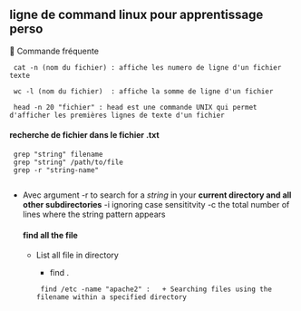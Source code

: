 

 ## ligne de command linux pour apprentissage perso
 
 :rocket: Commande fréquente
 
```
 cat -n (nom du fichier) : affiche les numero de ligne d'un fichier texte

 wc -l (nom du fichier)  : affiche la somme de ligne d'un fichier

 head -n 20 "fichier" : head est une commande UNIX qui permet d'afficher les premières lignes de texte d'un fichier
```

 
 ####  recherche de fichier dans le fichier .txt

```
 grep "string" filename
 grep "string" /path/to/file
 grep -r "string-name" 
 
 ```
- Avec argument -r  to search for a *string* in your **current directory and all other subdirectories**
      -i ignoring case sensititvity
      -c the total number of lines where the string pattern appears

 
  ####  find all the file

   - List all file in directory
       + find .
        
     ```
      find /etc -name "apache2" :   + Searching files using the filename within a specified directory     
     ```
 
